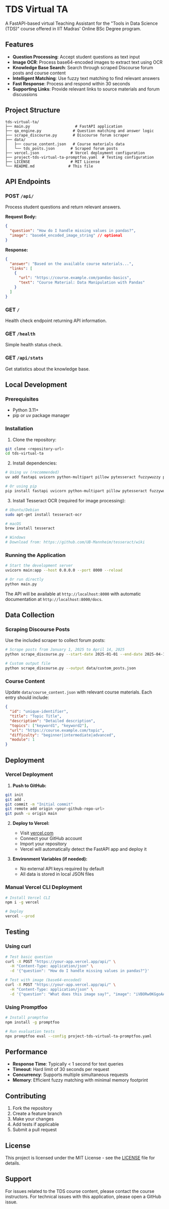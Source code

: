 # TDS Virtual TA

A FastAPI-based virtual Teaching Assistant for the "Tools in Data Science (TDS)" course offered in IIT Madras' Online BSc Degree program.

## Features

- **Question Processing**: Accept student questions as text input
- **Image OCR**: Process base64-encoded images to extract text using OCR
- **Knowledge Base Search**: Search through scraped Discourse forum posts and course content
- **Intelligent Matching**: Use fuzzy text matching to find relevant answers
- **Fast Response**: Process and respond within 30 seconds
- **Supporting Links**: Provide relevant links to source materials and forum discussions

## Project Structure

```
tds-virtual-ta/
├── main.py                    # FastAPI application
├── qa_engine.py              # Question matching and answer logic
├── scrape_discourse.py       # Discourse forum scraper
├── data/
│   ├── course_content.json   # Course materials data
│   └── tds_posts.json       # Scraped forum posts
├── vercel.json              # Vercel deployment configuration
├── project-tds-virtual-ta-promptfoo.yaml  # Testing configuration
├── LICENSE                  # MIT License
└── README.md               # This file
```

## API Endpoints

### POST `/api/`

Process student questions and return relevant answers.

**Request Body:**
```json
{
  "question": "How do I handle missing values in pandas?",
  "image": "base64_encoded_image_string" // optional
}
```

**Response:**
```json
{
  "answer": "Based on the available course materials...",
  "links": [
    {
      "url": "https://course.example.com/pandas-basics",
      "text": "Course Material: Data Manipulation with Pandas"
    }
  ]
}
```

### GET `/`

Health check endpoint returning API information.

### GET `/health`

Simple health status check.

### GET `/api/stats`

Get statistics about the knowledge base.

## Local Development

### Prerequisites

- Python 3.11+
- pip or uv package manager

### Installation

1. Clone the repository:
```bash
git clone <repository-url>
cd tds-virtual-ta
```

2. Install dependencies:
```bash
# Using uv (recommended)
uv add fastapi uvicorn python-multipart pillow pytesseract fuzzywuzzy python-levenshtein beautifulsoup4 requests trafilatura

# Or using pip
pip install fastapi uvicorn python-multipart pillow pytesseract fuzzywuzzy python-levenshtein beautifulsoup4 requests trafilatura
```

3. Install Tesseract OCR (required for image processing):
```bash
# Ubuntu/Debian
sudo apt-get install tesseract-ocr

# macOS
brew install tesseract

# Windows
# Download from: https://github.com/UB-Mannheim/tesseract/wiki
```

### Running the Application

```bash
# Start the development server
uvicorn main:app --host 0.0.0.0 --port 8000 --reload

# Or run directly
python main.py
```

The API will be available at `http://localhost:8000` with automatic documentation at `http://localhost:8000/docs`.

## Data Collection

### Scraping Discourse Posts

Use the included scraper to collect forum posts:

```bash
# Scrape posts from January 1, 2025 to April 14, 2025
python scrape_discourse.py --start-date 2025-01-01 --end-date 2025-04-14 --max-posts 100

# Custom output file
python scrape_discourse.py --output data/custom_posts.json
```

### Course Content

Update `data/course_content.json` with relevant course materials. Each entry should include:

```json
{
  "id": "unique-identifier",
  "title": "Topic Title",
  "description": "Detailed description",
  "topics": ["keyword1", "keyword2"],
  "url": "https://course.example.com/topic",
  "difficulty": "beginner|intermediate|advanced",
  "module": 1
}
```

## Deployment

### Vercel Deployment

1. **Push to GitHub:**
```bash
git init
git add .
git commit -m "Initial commit"
git remote add origin <your-github-repo-url>
git push -u origin main
```

2. **Deploy to Vercel:**
   - Visit [vercel.com](https://vercel.com)
   - Connect your GitHub account
   - Import your repository
   - Vercel will automatically detect the FastAPI app and deploy it

3. **Environment Variables (if needed):**
   - No external API keys required by default
   - All data is stored in local JSON files

### Manual Vercel CLI Deployment

```bash
# Install Vercel CLI
npm i -g vercel

# Deploy
vercel --prod
```

## Testing

### Using curl

```bash
# Test basic question
curl -X POST "https://your-app.vercel.app/api/" \
  -H "Content-Type: application/json" \
  -d '{"question": "How do I handle missing values in pandas?"}'

# Test with image (base64-encoded)
curl -X POST "https://your-app.vercel.app/api/" \
  -H "Content-Type: application/json" \
  -d '{"question": "What does this image say?", "image": "iVBORw0KGgoAAAANSUhEUgA..."}'
```

### Using Promptfoo

```bash
# Install promptfoo
npm install -g promptfoo

# Run evaluation tests
npx promptfoo eval --config project-tds-virtual-ta-promptfoo.yaml
```

## Performance

- **Response Time**: Typically < 1 second for text queries
- **Timeout**: Hard limit of 30 seconds per request
- **Concurrency**: Supports multiple simultaneous requests
- **Memory**: Efficient fuzzy matching with minimal memory footprint

## Contributing

1. Fork the repository
2. Create a feature branch
3. Make your changes
4. Add tests if applicable
5. Submit a pull request

## License

This project is licensed under the MIT License - see the [LICENSE](LICENSE) file for details.

## Support

For issues related to the TDS course content, please contact the course instructors. For technical issues with this application, please open a GitHub issue.

